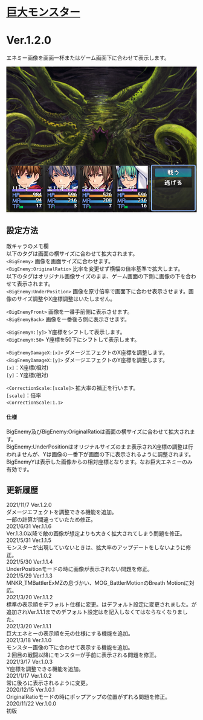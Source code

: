# [巨大モンスター](https://raw.githubusercontent.com/nuun888/MZ/master/NUUN_BigEnemy.js)
# Ver.1.2.0

エネミー画像を画面一杯またはゲーム画面下に合わせて表示します。

![画像](img/BigEnemy.png)  

## 設定方法
敵キャラのメモ欄  
以下のタグは画面の横サイズに合わせて拡大されます。  
`<BigEnemy>` 画像を画面サイズに合わせます。  
`<BigEnemy:OriginalRatio>` 比率を変更せず横幅の倍率基準で拡大します。  
以下のタグはオリジナル画像サイズのまま、ゲーム画面の下側に画像の下を合わせて表示されます。    
`<BigEnemy:UnderPosition>` 画像を原寸倍率で画面下に合わせ表示させます。画像のサイズ調整やX座標調整はいたしません。  

`<BigEnemyFront>` 画像を一番手前側に表示させます。  
`<BigEnemyBack>` 画像を一番後ろ側に表示させます。  

`<BigEnemyY:[y]>` Y座標をシフトして表示します。  
`<BigEnemyY:50>` Y座標を50下にシフトして表示します。  

`<BigEnemyDamageX:[x]>` ダメージエフェクトのX座標を調整します。  
`<BigEnemyDamageX:[y]>` ダメージエフェクトのY座標を調整します。  
`[x]`：X座標(相対)  
`[y]`：Y座標(相対)  

`<CorrectionScale:[scale]>` 拡大率の補正を行います。  
`[scale]`：倍率  
`<CorrectionScale:1.1>`  

#### 仕様
BigEnemy及びBigEnemy:OriginalRatioは画面の横サイズに合わせて拡大されます。  
BigEnemy:UnderPositionはオリジナルサイズのまま表示されX座標の調整は行われませんが、Yは画像の一番下が画面の下に表示されるように調整されます。  
BigEnemyYは表示した画像からの相対座標となります。なお巨大エネミーのみ有効です。  

## 更新履歴
2021/11/7 Ver.1.2.0  
ダメージエフェクトを調整できる機能を追加。  
一部の計算が間違っていたため修正。  
2021/6/31 Ver.1.1.6  
Ver.1.3.0以降で敵の画像が想定よりも大きく拡大されてしまう問題を修正。  
2021/5/31 Ver.1.1.5  
モンスターが出現していないときは、拡大率のアップデートをしないように修正。  
2021/5/30 Ver.1.1.4  
UnderPositionモードの時に画像が表示されない問題を修正。  
2021/5/29 Ver.1.1.3  
MNKR_TMBattlerExMZの息づかい、MOG_BattlerMotionのBreath Motionに対応。  
2021/3/20 Ver.1.1.2  
標準の表示順をデフォルト仕様に変更。<BigEnemyNormal>はデフォルト設定に変更されました。<BigEnemyBack>が追加されVer.1.1.1までのデフォルト設定は<BigEnemyBack>を記入しなくてはならなくなりました。  
2021/3/20 Ver.1.1.1  
巨大エネミーの表示順を元の仕様にする機能を追加。  
2021/3/18 Ver.1.1.0  
モンスター画像の下に合わせて表示する機能を追加。  
２回目の戦闘以降にモンスターが手前に表示される問題を修正。  
2021/3/17 Ver.1.0.3  
Y座標を調整できる機能を追加。  
2021/1/17 Ver.1.0.2  
常に後ろに表示されるように変更。  
2020/12/15 Ver.1.0.1  
OriginalRatioモードの時にポップアップの位置がずれる問題を修正。  
2020/11/22 Ver.1.0.0  
初版  

